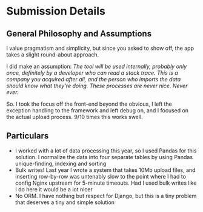 # Submission Details

## General Philosophy and Assumptions

I value pragmatism and simplicity, but since you asked to show off, the app takes a slight round-about approach.

I did make an assumption: *The tool will be used internally, probably only once, definitely by a developer who can read a stack trace. This is a company you acquired after all, and the person who imports the data should know what they're doing. These processes are _never_ nice.  Never ever.*

So. I took the focus off the front-end beyond the obvious, I left the exception handling to the framework and left debug on, and I focused on the actual upload process. 9/10 times this works swell.

## Particulars

- I worked with a lot of data processing this year, so I used Pandas for this solution. I normalize the data into four separate tables by using Pandas unique-finding, indexing and sorting
- Bulk writes! Last year I wrote a system that takes 10Mb upload files, and inserting row-by-row was untenably slow to the point where I had to config Nginx upstream for 5-minute timeouts. Had I used bulk writes like I do here it would be a lot nicer
- No ORM. I have nothing but respect for Django, but this is a tiny problem that deserves a tiny and simple solution
